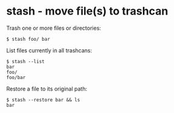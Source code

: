 # stash - move file(s) to trashcan

Trash one or more files or directories:

```console
$ stash foo/ bar
```

List files currently in all trashcans:

```console
$ stash --list
bar
foo/
foo/bar
```

Restore a file to its original path:

```console
$ stash --restore bar && ls
bar
```
